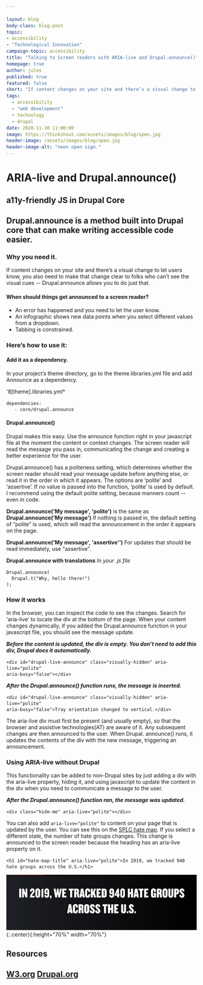 ```yaml
---

layout: blog
body-class: blog-post
topic: 
- accessibility
- "Technological Innovation"
campaign-topic: accessibility
title: "Talking to Screen readers with ARIA-live and Drupal.announce()"
homepage: true
author: jules
published: true
featured: false
short: "If content changes on your site and there’s a visual change to let users know, you need to make that change clear to folks who can’t see the visual cues. Drupal.announce is a JS method built into Drupal core that can make this easy."
tags:
  - accessibility
  - "web development"
  - technology
  - drupal
date: 2020-11-30 11:00:00
image: https://thinkshout.com/assets/images/blog/open.jpg
header-image: /assets/images/blog/open.jpg
header-image-alt: "neon open sign."
---
```

# ARIA-live and Drupal.announce() 
## a11y-friendly JS in Drupal Core

## Drupal.announce is a method built into Drupal core that can make writing accessible code easier.

### Why you need it.
If content changes on your site and there’s a visual change to let users know, you also need to make that change clear to folks who can’t see the visual cues -- Drupal.announce allows you to do just that. 

#### When should things get announced to a screen reader?
- An error has happened and you need to let the user know.
- An infographic shows new data points when you select different values from a dropdown. 
- Tabbing is constrained. 

### Here’s how to use it:

#### Add it as a dependency.
In your project’s theme directory, go to the theme.libraries.yml file and add Announce as a dependency. 

'8[theme].libraries.yml*
```
dependencies:
   - core/drupal.announce
```
#### Drupal.announce()
Drupal makes this easy. Use the announce function right in your javascript file at the moment the content or context changes. The screen reader will read the message you pass in, communicating the change and creating a better experience for the user. 

Drupal.announce() has a politeness setting, which determines whether the screen reader should read your message update before anything else, or read it in the order in which it appears. The options are ‘polite’ and ‘assertive’. If no value is passed into the function, ‘polite’ is used by default. I recommend using the default polite setting, because manners count -- even in code. 

**Drupal.announce('My message', 'polite')** is the same as **Drupal.announce('My message')**
If nothing is passed in, the default setting of “polite” is used, which will read the announcement in the order it appears on the page. 

**Drupal.announce('My message', 'assertive'’)**
For updates that should be read immediately, use "assertive". 

**Drupal.announce with translations**
*In your .js file*
```
Drupal.announce(
  Drupal.t("Why, hello there!")
);
```

### How it works

In the browser, you can inspect the code to see the changes. Search for ‘aria-live’ to locate the div at the bottom of the page. When your content changes dynamically, if you added the Drupal.announce function in your javascript file, you should see the message update.

***Before the content is updated, the div is empty. You don’t need to add this div, Drupal does it automatically.***
```
<div id="drupal-live-announce" class="visually-hidden" aria-live="polite"
aria-busy="false"></div>
```
***After the Drupal.announce() function runs, the message is inserted.***
```
<div id="drupal-live-announce" class="visually-hidden" aria-live="polite"
aria-busy="false">Tray orientation changed to vertical.</div>
```

The aria-live div must first be present (and usually empty), so that the browser and assistive technologies(AT) are aware of it. Any subsequent changes are then announced to the user. When Drupal. announce() runs, it updates the contents of the div with the new message, triggering an announcement. 

### Using ARIA-live without Drupal

This functionality can be added to non-Drupal sites by just adding a div with the aria-live property, hiding it, and using javascript to update the content in the div when you need to communicate a message to the user.

***After the Drupal.announce() function ran, the message was updated.***
```
<div class="hide-me" aria-live="polite"></div>
```

You can also add `aria-live="polite"` to content on your page that is updated by the user. You can see this on the [SPLC hate map](https://www.splcenter.org/hate-map). If you select a different state, the number of hate groups changes. This change is announced to the screen reader because the heading has an aria-live property on it.  

```
<h1 id="hate-map-title" aria-live="polite">In 2019, we tracked 940 hate groups across the U.S.</h1>
```

![hate map announcement using aria-live](/assets/images/blog/access.1.png)
{:.center}{:height="70%" width="70%"}





## Resources

[W3.org](https://www.w3.org/TR/WCAG20-TECHS/ARIA19.html)
[Drupal.org](https://www.drupal.org/docs/8/api/javascript-api/accessibility-tools-for-javascript-in-drupal-8)
---
